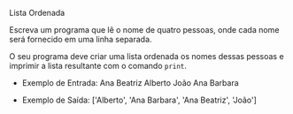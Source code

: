 Lista Ordenada

Escreva um programa que lê o nome de quatro pessoas,
onde cada nome será fornecido em uma linha separada.

O seu programa deve criar uma lista ordenada os nomes
dessas pessoas e imprimir a lista resultante com o comando `print`.

- Exemplo de Entrada:
Ana Beatriz
Alberto
João
Ana Barbara

- Exemplo de Saída:
\['Alberto', 'Ana Barbara', 'Ana Beatriz', 'João'\]
